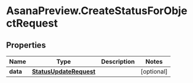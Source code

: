 # AsanaPreview.CreateStatusForObjectRequest

## Properties

Name | Type | Description | Notes
------------ | ------------- | ------------- | -------------
**data** | [**StatusUpdateRequest**](StatusUpdateRequest.md) |  | [optional] 


